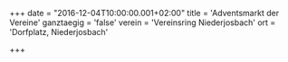 +++
date = "2016-12-04T10:00:00.001+02:00"
title = 'Adventsmarkt der Vereine'
ganztaegig = 'false'
verein = 'Vereinsring Niederjosbach'
ort = 'Dorfplatz, Niederjosbach'

+++

      